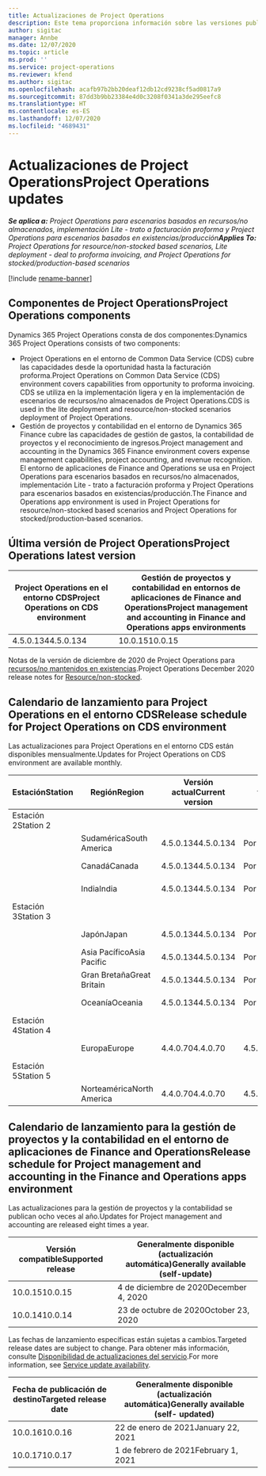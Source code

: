 ```yaml
---
title: Actualizaciones de Project Operations
description: Este tema proporciona información sobre las versiones publicadas de Dynamics 365 Project Operations.
author: sigitac
manager: Annbe
ms.date: 12/07/2020
ms.topic: article
ms.prod: ''
ms.service: project-operations
ms.reviewer: kfend
ms.author: sigitac
ms.openlocfilehash: acafb97b2bb20deaf12db12cd9238cf5ad0817a9
ms.sourcegitcommit: 87dd3b9bb23384e4d0c3208f0341a3de295eefc8
ms.translationtype: HT
ms.contentlocale: es-ES
ms.lasthandoff: 12/07/2020
ms.locfileid: "4689431"
---
```

# <a name="project-operations-updates"></a><span data-ttu-id="b06f1-103">Actualizaciones de Project Operations</span><span class="sxs-lookup"><span data-stu-id="b06f1-103">Project Operations updates</span></span>

<span data-ttu-id="b06f1-104">_**Se aplica a:** Project Operations para escenarios basados en recursos/no almacenados, implementación Lite - trato a facturación proforma y Project Operations para escenarios basados en existencias/producción_</span><span class="sxs-lookup"><span data-stu-id="b06f1-104">_**Applies To:** Project Operations for resource/non-stocked based scenarios, Lite deployment - deal to proforma invoicing, and Project Operations for stocked/production-based scenarios_</span></span>

[!include [rename-banner](~/includes/cc-data-platform-banner.md)]

## <a name="project-operations-components"></a><span data-ttu-id="b06f1-105">Componentes de Project Operations</span><span class="sxs-lookup"><span data-stu-id="b06f1-105">Project Operations components</span></span>

<span data-ttu-id="b06f1-106">Dynamics 365 Project Operations consta de dos componentes:</span><span class="sxs-lookup"><span data-stu-id="b06f1-106">Dynamics 365 Project Operations consists of two components:</span></span>

- <span data-ttu-id="b06f1-107">Project Operations en el entorno de Common Data Service (CDS) cubre las capacidades desde la oportunidad hasta la facturación proforma.</span><span class="sxs-lookup"><span data-stu-id="b06f1-107">Project Operations on Common Data Service (CDS) environment covers capabilities from opportunity to proforma invoicing.</span></span> <span data-ttu-id="b06f1-108">CDS se utiliza en la implementación ligera y en la implementación de escenarios de recursos/no almacenados de Project Operations.</span><span class="sxs-lookup"><span data-stu-id="b06f1-108">CDS is used in the lite deployment and resource/non-stocked scenarios deployment of Project Operations.</span></span>
- <span data-ttu-id="b06f1-109">Gestión de proyectos y contabilidad en el entorno de Dynamics 365 Finance cubre las capacidades de gestión de gastos, la contabilidad de proyectos y el reconocimiento de ingresos.</span><span class="sxs-lookup"><span data-stu-id="b06f1-109">Project management and accounting in the Dynamics 365 Finance environment covers expense management capabilities, project accounting, and revenue recognition.</span></span> <span data-ttu-id="b06f1-110">El entorno de aplicaciones de Finance and Operations se usa en Project Operations para escenarios basados en recursos/no almacenados, implementación Lite - trato a facturación proforma y Project Operations para escenarios basados en existencias/producción.</span><span class="sxs-lookup"><span data-stu-id="b06f1-110">The Finance and Operations app environment is used in Project Operations for resource/non-stocked based scenarios and Project Operations for stocked/production-based scenarios.</span></span>

## <a name="project-operations-latest-version"></a><span data-ttu-id="b06f1-111">Última versión de Project Operations</span><span class="sxs-lookup"><span data-stu-id="b06f1-111">Project Operations latest version</span></span>

| <span data-ttu-id="b06f1-112">Project Operations en el entorno CDS</span><span class="sxs-lookup"><span data-stu-id="b06f1-112">Project Operations on CDS environment</span></span> | <span data-ttu-id="b06f1-113">Gestión de proyectos y contabilidad en entornos de aplicaciones de Finance and Operations</span><span class="sxs-lookup"><span data-stu-id="b06f1-113">Project management and accounting in Finance and Operations apps environments</span></span> |
| --- | --- |
| <span data-ttu-id="b06f1-114">4.5.0.134</span><span class="sxs-lookup"><span data-stu-id="b06f1-114">4.5.0.134</span></span> | <span data-ttu-id="b06f1-115">10.0.15</span><span class="sxs-lookup"><span data-stu-id="b06f1-115">10.0.15</span></span> |

<span data-ttu-id="b06f1-116">Notas de la versión de diciembre de 2020 de Project Operations para [recursos/no mantenidos en existencias](whats-new-dec-2020-resource-based.md).</span><span class="sxs-lookup"><span data-stu-id="b06f1-116">Project Operations December 2020 release notes for [Resource/non-stocked](whats-new-dec-2020-resource-based.md).</span></span>

## <a name="release-schedule-for-project-operations-on-cds-environment"></a><span data-ttu-id="b06f1-117">Calendario de lanzamiento para Project Operations en el entorno CDS</span><span class="sxs-lookup"><span data-stu-id="b06f1-117">Release schedule for Project Operations on CDS environment</span></span>

<span data-ttu-id="b06f1-118">Las actualizaciones para Project Operations en el entorno CDS están disponibles mensualmente.</span><span class="sxs-lookup"><span data-stu-id="b06f1-118">Updates for Project Operations on CDS environment are available monthly.</span></span> 

| <span data-ttu-id="b06f1-119">Estación</span><span class="sxs-lookup"><span data-stu-id="b06f1-119">Station</span></span>   | <span data-ttu-id="b06f1-120">Región</span><span class="sxs-lookup"><span data-stu-id="b06f1-120">Region</span></span>        | <span data-ttu-id="b06f1-121">Versión actual</span><span class="sxs-lookup"><span data-stu-id="b06f1-121">Current version</span></span> | <span data-ttu-id="b06f1-122">Próxima versión</span><span class="sxs-lookup"><span data-stu-id="b06f1-122">Next version</span></span> | <span data-ttu-id="b06f1-123">Generalmente disponible</span><span class="sxs-lookup"><span data-stu-id="b06f1-123">Generally available</span></span> |
|-----------|---------------|-----------------|--------------|---------------------|
| <span data-ttu-id="b06f1-124">Estación 2</span><span class="sxs-lookup"><span data-stu-id="b06f1-124">Station 2</span></span> |   &nbsp;      |    &nbsp;       | &nbsp;       |      &nbsp;         |
|   &nbsp;  | <span data-ttu-id="b06f1-125">Sudamérica</span><span class="sxs-lookup"><span data-stu-id="b06f1-125">South America</span></span> |  <span data-ttu-id="b06f1-126">4.5.0.134</span><span class="sxs-lookup"><span data-stu-id="b06f1-126">4.5.0.134</span></span>       | <span data-ttu-id="b06f1-127">Por determinar</span><span class="sxs-lookup"><span data-stu-id="b06f1-127">TBD</span></span>     | <span data-ttu-id="b06f1-128">08-Ene-21</span><span class="sxs-lookup"><span data-stu-id="b06f1-128">08-Jan-21</span></span>           |
|    &nbsp; | <span data-ttu-id="b06f1-129">Canadá</span><span class="sxs-lookup"><span data-stu-id="b06f1-129">Canada</span></span>        |  <span data-ttu-id="b06f1-130">4.5.0.134</span><span class="sxs-lookup"><span data-stu-id="b06f1-130">4.5.0.134</span></span>       | <span data-ttu-id="b06f1-131">Por determinar</span><span class="sxs-lookup"><span data-stu-id="b06f1-131">TBD</span></span>     | <span data-ttu-id="b06f1-132">08-Ene-21</span><span class="sxs-lookup"><span data-stu-id="b06f1-132">08-Jan-21</span></span>          |
|   &nbsp;  | <span data-ttu-id="b06f1-133">India</span><span class="sxs-lookup"><span data-stu-id="b06f1-133">India</span></span>         |  <span data-ttu-id="b06f1-134">4.5.0.134</span><span class="sxs-lookup"><span data-stu-id="b06f1-134">4.5.0.134</span></span>       | <span data-ttu-id="b06f1-135">Por determinar</span><span class="sxs-lookup"><span data-stu-id="b06f1-135">TBD</span></span>     | <span data-ttu-id="b06f1-136">08-Ene-21</span><span class="sxs-lookup"><span data-stu-id="b06f1-136">08-Jan-21</span></span>           |
| <span data-ttu-id="b06f1-137">Estación 3</span><span class="sxs-lookup"><span data-stu-id="b06f1-137">Station 3</span></span>  |      &nbsp;   |     &nbsp;      |     &nbsp;   |      &nbsp;         |
|   &nbsp;  | <span data-ttu-id="b06f1-138">Japón</span><span class="sxs-lookup"><span data-stu-id="b06f1-138">Japan</span></span>         |  <span data-ttu-id="b06f1-139">4.5.0.134</span><span class="sxs-lookup"><span data-stu-id="b06f1-139">4.5.0.134</span></span>       | <span data-ttu-id="b06f1-140">Por determinar</span><span class="sxs-lookup"><span data-stu-id="b06f1-140">TBD</span></span>     | <span data-ttu-id="b06f1-141">15-Ene-21</span><span class="sxs-lookup"><span data-stu-id="b06f1-141">15-Jan-21</span></span>           |
|   &nbsp;  | <span data-ttu-id="b06f1-142">Asia Pacífico</span><span class="sxs-lookup"><span data-stu-id="b06f1-142">Asia Pacific</span></span>  |  <span data-ttu-id="b06f1-143">4.5.0.134</span><span class="sxs-lookup"><span data-stu-id="b06f1-143">4.5.0.134</span></span>       | <span data-ttu-id="b06f1-144">Por determinar</span><span class="sxs-lookup"><span data-stu-id="b06f1-144">TBD</span></span>     | <span data-ttu-id="b06f1-145">15-Ene-21</span><span class="sxs-lookup"><span data-stu-id="b06f1-145">15-Jan-21</span></span>           |
|   &nbsp;  | <span data-ttu-id="b06f1-146">Gran Bretaña</span><span class="sxs-lookup"><span data-stu-id="b06f1-146">Great Britain</span></span> |  <span data-ttu-id="b06f1-147">4.5.0.134</span><span class="sxs-lookup"><span data-stu-id="b06f1-147">4.5.0.134</span></span>       | <span data-ttu-id="b06f1-148">Por determinar</span><span class="sxs-lookup"><span data-stu-id="b06f1-148">TBD</span></span>     | <span data-ttu-id="b06f1-149">15-Ene-21</span><span class="sxs-lookup"><span data-stu-id="b06f1-149">15-Jan-21</span></span>           |
|   &nbsp;  | <span data-ttu-id="b06f1-150">Oceanía</span><span class="sxs-lookup"><span data-stu-id="b06f1-150">Oceania</span></span>       |  <span data-ttu-id="b06f1-151">4.5.0.134</span><span class="sxs-lookup"><span data-stu-id="b06f1-151">4.5.0.134</span></span>       | <span data-ttu-id="b06f1-152">Por determinar</span><span class="sxs-lookup"><span data-stu-id="b06f1-152">TBD</span></span>     | <span data-ttu-id="b06f1-153">15-Ene-21</span><span class="sxs-lookup"><span data-stu-id="b06f1-153">15-Jan-21</span></span>           |
| <span data-ttu-id="b06f1-154">Estación 4</span><span class="sxs-lookup"><span data-stu-id="b06f1-154">Station 4</span></span> |     &nbsp;    |     &nbsp;      |     &nbsp;   |      &nbsp;         |
|   &nbsp;  | <span data-ttu-id="b06f1-155">Europa</span><span class="sxs-lookup"><span data-stu-id="b06f1-155">Europe</span></span>        |  <span data-ttu-id="b06f1-156">4.4.0.70</span><span class="sxs-lookup"><span data-stu-id="b06f1-156">4.4.0.70</span></span>       | <span data-ttu-id="b06f1-157">4.5.0.134</span><span class="sxs-lookup"><span data-stu-id="b06f1-157">4.5.0.134</span></span>     | <span data-ttu-id="b06f1-158">11-Dec-20</span><span class="sxs-lookup"><span data-stu-id="b06f1-158">11-Dec-20</span></span>           |
| <span data-ttu-id="b06f1-159">Estación 5</span><span class="sxs-lookup"><span data-stu-id="b06f1-159">Station 5</span></span> |     &nbsp;    |     &nbsp;      |     &nbsp;   |      &nbsp;         |
|   &nbsp;  | <span data-ttu-id="b06f1-160">Norteamérica</span><span class="sxs-lookup"><span data-stu-id="b06f1-160">North America</span></span> |  <span data-ttu-id="b06f1-161">4.4.0.70</span><span class="sxs-lookup"><span data-stu-id="b06f1-161">4.4.0.70</span></span>       | <span data-ttu-id="b06f1-162">4.5.0.134</span><span class="sxs-lookup"><span data-stu-id="b06f1-162">4.5.0.134</span></span>     | <span data-ttu-id="b06f1-163">18-Dic-20</span><span class="sxs-lookup"><span data-stu-id="b06f1-163">18-Dec-20</span></span>           |

## <a name="release-schedule-for-project-management-and-accounting-in-the-finance-and-operations-apps-environment"></a><span data-ttu-id="b06f1-164">Calendario de lanzamiento para la gestión de proyectos y la contabilidad en el entorno de aplicaciones de Finance and Operations</span><span class="sxs-lookup"><span data-stu-id="b06f1-164">Release schedule for Project management and accounting in the Finance and Operations apps environment</span></span>

<span data-ttu-id="b06f1-165">Las actualizaciones para la gestión de proyectos y la contabilidad se publican ocho veces al año.</span><span class="sxs-lookup"><span data-stu-id="b06f1-165">Updates for Project management and accounting are released eight times a year.</span></span>

| <span data-ttu-id="b06f1-166">Versión compatible</span><span class="sxs-lookup"><span data-stu-id="b06f1-166">Supported release</span></span> | <span data-ttu-id="b06f1-167">Generalmente disponible (actualización automática)</span><span class="sxs-lookup"><span data-stu-id="b06f1-167">Generally available (self-update)</span></span> |
| --- | --- |
| <span data-ttu-id="b06f1-168">10.0.15</span><span class="sxs-lookup"><span data-stu-id="b06f1-168">10.0.15</span></span> | <span data-ttu-id="b06f1-169">4 de diciembre de 2020</span><span class="sxs-lookup"><span data-stu-id="b06f1-169">December 4, 2020</span></span> |
| <span data-ttu-id="b06f1-170">10.0.14</span><span class="sxs-lookup"><span data-stu-id="b06f1-170">10.0.14</span></span> | <span data-ttu-id="b06f1-171">23 de octubre de 2020</span><span class="sxs-lookup"><span data-stu-id="b06f1-171">October 23, 2020</span></span> |

<span data-ttu-id="b06f1-172">Las fechas de lanzamiento específicas están sujetas a cambios.</span><span class="sxs-lookup"><span data-stu-id="b06f1-172">Targeted release dates are subject to change.</span></span> <span data-ttu-id="b06f1-173">Para obtener más información, consulte [Disponibilidad de actualizaciones del servicio](https://docs.microsoft.com/dynamics365/fin-ops-core/fin-ops/get-started/public-preview-releases?toc=/dynamics365/finance/toc.json).</span><span class="sxs-lookup"><span data-stu-id="b06f1-173">For more information, see [Service update availability](https://docs.microsoft.com/dynamics365/fin-ops-core/fin-ops/get-started/public-preview-releases?toc=/dynamics365/finance/toc.json).</span></span>

| <span data-ttu-id="b06f1-174">Fecha de publicación de destino</span><span class="sxs-lookup"><span data-stu-id="b06f1-174">Targeted release date</span></span> | <span data-ttu-id="b06f1-175">Generalmente disponible (actualización automática)</span><span class="sxs-lookup"><span data-stu-id="b06f1-175">Generally available (self- updated)</span></span> |
| --- | --- |
| <span data-ttu-id="b06f1-176">10.0.16</span><span class="sxs-lookup"><span data-stu-id="b06f1-176">10.0.16</span></span> | <span data-ttu-id="b06f1-177">22 de enero de 2021</span><span class="sxs-lookup"><span data-stu-id="b06f1-177">January 22, 2021</span></span> |
| <span data-ttu-id="b06f1-178">10.0.17</span><span class="sxs-lookup"><span data-stu-id="b06f1-178">10.0.17</span></span> | <span data-ttu-id="b06f1-179">1 de febrero de 2021</span><span class="sxs-lookup"><span data-stu-id="b06f1-179">February 1, 2021</span></span> |

